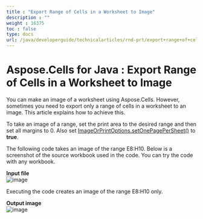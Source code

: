 ```yaml
---
title : "Export Range of Cells in a Worksheet to Image" 
description : "" 
weight : 16375 
toc : false
type: docs
url: /java/developerguide/technicalarticles/rnd-prt/export+range+of+cells+in+a+worksheet+to+image/
---
```


# Aspose.Cells for Java : Export Range of Cells in a Worksheet to Image


You can make an image of a worksheet using Aspose.Cells. However, sometimes you need to export only a range of cells in a worksheet to an image. This article explains how to achieve this.

To take an image of a range, set the print area to the desired range and then set all margins to 0. Also set [ImageOrPrintOptions.setOnePagePerSheet()](https://apireference.aspose.com/java/cells/com.aspose.cells/imageorprintoptions#OnePagePerSheet) to **true**.

The following code takes an image of the range E8:H10. Below is a screenshot of the source workbook used in the code. You can try the code with any workbook.

**Input file**  
![image](https://docs2.aspose.com/cells/java/attachments/5276640/5472690.png)

Executing the code creates an image of the range E8:H10 only.

**Output image**  
![image](https://docs2.aspose.com/cells/java/attachments/5276640/5472691.jpg)

